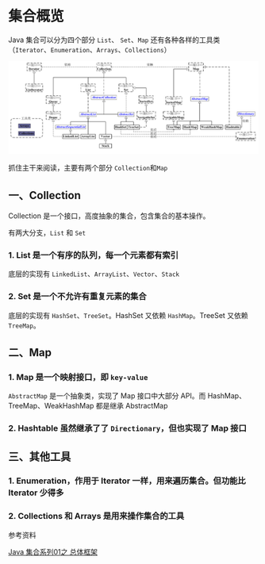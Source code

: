 # 集合概览

Java 集合可以分为四个部分 ``List``、 ``Set``、``Map`` 还有各种各样的工具类（``Iterator``、``Enumeration``、``Arrays``、``Collections``）

![08171028-a5e372741b18431591bb577b1e1c95e6](../../img/08171028-a5e372741b18431591bb577b1e1c95e6.png)

抓住主干来阅读，主要有两个部分 ``Collection``和``Map``

## 一、Collection

Collection 是一个接口，高度抽象的集合，包含集合的基本操作。

有两大分支，``List`` 和 ``Set``

### 1. List 是一个有序的队列，每一个元素都有索引

底层的实现有 ``LinkedList``、``ArrayList``、``Vector``、``Stack``

### 2. Set 是一个不允许有重复元素的集合

底层的实现有 ``HashSet``、``TreeSet``。HashSet 又依赖 ``HashMap``。TreeSet 又依赖 ``TreeMap``。

## 二、Map

### 1. Map 是一个映射接口，即 ``key-value``

``AbstractMap`` 是一个抽象类，实现了 Map 接口中大部分 API。而 HashMap、TreeMap、WeakHashMap 都是继承 AbstractMap

### 2. Hashtable 虽然继承了了 ``Directionary``，但也实现了 Map 接口



## 三、其他工具

### 1. Enumeration，作用于 Iterator 一样，用来遍历集合。但功能比 Iterator 少得多

### 2. Collections 和 Arrays 是用来操作集合的工具



参考资料

[Java 集合系列01之 总体框架](https://www.cnblogs.com/skywang12345/p/3308498.html)


